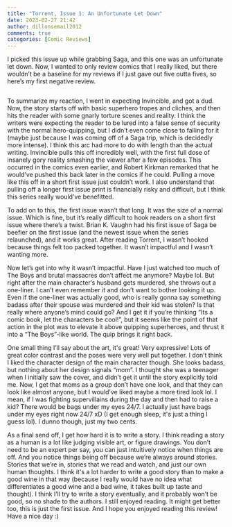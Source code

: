 ```yaml
---
title: "Torrent, Issue 1: An Unfortunate Let Down"
date: 2023-02-27 21:42
author: dillonsemail2012
comments: true
categories: [Comic Reviews]
---
```

<!-- wp:paragraph -->
<p>I picked this issue up while grabbing Saga, and this one was an unfortunate let down. Now, I wanted to only review comics that I really liked, but there wouldn’t be a baseline for my reviews if I just gave out five outta fives, so here’s my first negative review.</p>
<!-- /wp:paragraph -->

<!-- wp:image -->
<figure class="wp-block-image"><img src="https://lh5.googleusercontent.com/fnP0-P1WEEHXteclxuaDht2X9tyR_hqWXi9Gt1HrsDmvTXEvR_vHTJ_hkWUSp5LqsKy21lzk4GLBcZwHqi-vS6QOmAekx9ZzIsq0kzNhMlOKN61uKtOTSqLVEU0QgBYqk0FjexrIoyFYl7IfgM25kH8" alt="" /></figure>
<!-- /wp:image -->

<!-- wp:paragraph -->
<p>To summarize my reaction, I went in expecting Invincible, and got a dud. Now, the story starts off with basic superhero tropes and cliches, and then hits the reader with some gnarly torture scenes and reality. I think the writers were expecting the reader to be lured into a false sense of security with the normal hero-quipping, but I didn’t even come close to falling for it (maybe just because I was coming off of a Saga trip, which is decidedly more intense). I think this arc had more to do with length than the actual writing. Invincible pulls this off incredibly well, with the first full dose of insanely gory reality smashing the viewer after a few episodes. This occurred in the comics even earlier, and Robert Kirkman remarked that he would’ve pushed this back later in the comics if he could. Pulling a move like this off in a short first issue just couldn’t work. I also understand that pulling off a longer first issue print is financially risky and difficult, but I think this series really would’ve benefitted.</p>
<!-- /wp:paragraph -->

<!-- wp:paragraph -->
<p>To add on to this, the first issue wasn’t that long. It was the size of a normal issue. Which is fine, but it’s really difficult to hook readers on a short first issue where there’s a twist. Brian K. Vaughn had his first issue of Saga be beefier on the first issue (and the newest issue when the series relaunched), and it works great. After reading Torrent, I wasn’t hooked because things felt too packed together. It wasn’t impactful and I wasn’t wanting more.</p>
<!-- /wp:paragraph -->

<!-- wp:paragraph -->
<p>Now let’s get into why it wasn’t impactful. Have I just watched too much of The Boys and brutal massacres don’t affect me anymore? Maybe lol. But right after the main character’s husband gets murdered, she throws out a one-liner. I can’t even remember it and don’t want to bother looking it up. Even if the one-liner was actually good, who is really gonna say something badass after their spouse was murdered and their kid was stolen? Is that really where anyone’s mind could go? And I get it if you’re thinking “Its a comic book, let the characters be cool!”, but it seems like the point of that action in the plot was to elevate it above quipping superheroes, and thrust it into a “The Boys”-like world. The quip brings it right back.</p>
<!-- /wp:paragraph -->

<!-- wp:paragraph -->
<p>One small thing I’ll say about the art, it's great! Very expressive! Lots of great color contrast and the poses were very well put together. I don’t think I liked the character design of the main character though. She looks badass, but nothing about her design signals “mom”. I thought she was a teenager when I initially saw the cover, and didn’t get it until the story explicitly told me. Now, I get that moms as a group don’t have one look, and that they can look like almost anyone, but I would’ve liked maybe a more tired look lol. I mean, if I was fighting supervillains during the day and then had to raise a kid? There would be bags under my eyes 24/7. I actually just have bags under my eyes right now 24/7 xD (I get enough sleep, it's just a thing I guess lol). I dunno though, just my two cents.&nbsp;</p>
<!-- /wp:paragraph -->

<!-- wp:paragraph -->
<p>As a final send off, I get how hard it is to write a story. I think reading a story as a human is a lot like judging visible art, or figure drawings. You don’t need to be an expert per say, you can just intuitively notice when things are off. And you notice things being off because we’re always around stories. Stories that we’re in, stories that we read and watch, and just our own human thoughts. I think it's a lot harder to write a good story than to make a good wine in that way (because I really would have no idea what differentiates a good wine and a bad wine, it takes built up taste and thought). I think I’ll try to write a story eventually, and it probably won’t be good, so no shade to the authors. I still enjoyed reading. It might get better too, this is just the first issue. And I hope you enjoyed reading this review! Have a nice day :)</p>
<!-- /wp:paragraph -->
